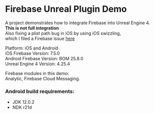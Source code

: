 # Firebase Unreal Plugin Demo

A project demonstrates how to integrate Firebase into Unreal Engine 4.<br>
**This is not full integration**<br>
Also fixing a plist path bug in iOS by using iOS swizzling,<br>
which I filed a Firebase issue [here](https://github.com/firebase/firebase-ios-sdk/issues/7510)

Platform: iOS and Android<br>
iOS Firebase Version: 7.5.0<br>
Android Firebase Version: BOM 25.8.0<br>
Unreal Engine 4 Version: 4.25.4<br>

Firebase modules in this demo:<br>
Analytic, Firebase Cloud Messaging.

### Android build requirements:
* JDK 12.0.2
* NDK r21d
